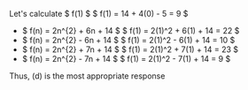 Let's calculate $ f(1) $
$ f(1) = 14 + 4(0) - 5 = 9 $

<ul>
<li> $ f(n) = 2n^{2} + 6n + 14 $ 
$ f(1) = 2(1)^2 + 6(1) + 14 = 22 $
<li> $ f(n) = 2n^{2} - 6n + 14 $ 
$ f(1) = 2(1)^2 - 6(1) + 14 = 10 $
<li> $ f(n) = 2n^{2} + 7n + 14 $ 
$ f(1) = 2(1)^2 + 7(1) + 14 = 23 $
<li> $ f(n) = 2n^{2} - 7n + 14 $ 
$ f(1) = 2(1)^2 - 7(1) + 14 = 9 $
</ul>
Thus, (d) is the most appropriate response
